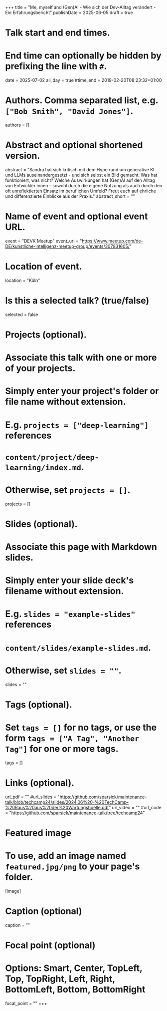 +++
title = "Me, myself and (Gen)Al - Wie sich der Dev-Alltag verändert - Ein Erfahrungsbericht"
publishDate = 2025-06-05
draft = true

# Talk start and end times.
#   End time can optionally be hidden by prefixing the line with `#`.
date = 2025-07-02
all_day = true
#time_end = 2019-02-20T08:23:32+01:00

# Authors. Comma separated list, e.g. `["Bob Smith", "David Jones"]`.
authors = []

# Abstract and optional shortened version.
abstract = "Sandra hat sich kritisch mit dem Hype rund um generative Kl und LLMs auseinandergesetzt - und sich selbst ein Bild gemacht. Was hat funktioniert, was nicht? Welche Auswirkungen hat (Gen)Al auf den Alltag von Entwickler:innen - sowohl durch die eigene Nutzung als auch durch den oft unreflektierten Einsatz im beruflichen Umfeld? Freut euch auf ehrliche und differenzierte Einblicke aus der Praxis."
abstract_short = ""

# Name of event and optional event URL.
event = "DEVK Meetup"
event_url = "https://www.meetup.com/de-DE/kunstliche-intelligenz-meetup-group/events/307931605/"

# Location of event.
location = "Köln"

# Is this a selected talk? (true/false)
selected = false

# Projects (optional).
#   Associate this talk with one or more of your projects.
#   Simply enter your project's folder or file name without extension.
#   E.g. `projects = ["deep-learning"]` references
#   `content/project/deep-learning/index.md`.
#   Otherwise, set `projects = []`.
projects = []

# Slides (optional).
#   Associate this page with Markdown slides.
#   Simply enter your slide deck's filename without extension.
#   E.g. `slides = "example-slides"` references
#   `content/slides/example-slides.md`.
#   Otherwise, set `slides = ""`.
slides = ""

# Tags (optional).
#   Set `tags = []` for no tags, or use the form `tags = ["A Tag", "Another Tag"]` for one or more tags.
tags = []

# Links (optional).
url_pdf = ""
#url_slides = "https://github.com/sparsick/maintenance-talk/blob/techcamp24/slides/2024.06%20-%20TechCamp-%20Raus%20aus%20der%20Wartungshoelle.pdf"
url_video = ""
#url_code = "https://github.com/sparsick/maintenance-talk/tree/techcamp24"

# Featured image
# To use, add an image named `featured.jpg/png` to your page's folder.
[image]
  # Caption (optional)
  caption = ""

  # Focal point (optional)
  # Options: Smart, Center, TopLeft, Top, TopRight, Left, Right, BottomLeft, Bottom, BottomRight
  focal_point = ""
+++
